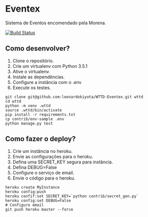 # Eventex

Sistema de Eventos encomendado pela Morena.

[![Build Status](https://travis-ci.org/leonardokiyota/WTTD-Eventex.svg)](https://travis-ci.org/leonardokiyota/WTTD-Eventex)


## Como desenvolver?

1. Clone o repositório.
2. Crie um virtualenv com Python 3.5.1
3. Ative o virtualenv.
4. Instale as dependências.
5. Configure a instância com o .env
6. Execute os testes.

```console
git clone git@github.com:leonardokiyota/WTTD-Eventex.git wttd
cd wttd
python -m venv .wttd
source .wttd/bin/activate
pip install -r requirements.txt
cp contrib/env-sample .env
python manage.py test
```

## Como fazer o deploy?

1. Crie um instância no heroku.
2. Envie as configurações para o heroku.
3. Defina uma SECRET_KEY segura para instância.
4. Defina DEBUG=False
5. Configure o serviço de email.
6. Envie o código para o heroku.

```console
heroku create MyInstance
heroku config:push
heroku confif:set SECRET_KEY=`python contrib/secret_gen.py`
heroku config:set DEBUG=False
# Configuro email
git push heroku master --force
```

